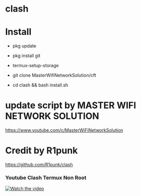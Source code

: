 # clash

# Install
- pkg update  

- pkg install git

- termux-setup-storage

- git clone MasterWifiNetworkSolution/cft   

- cd clash && bash install.sh

# update script by MASTER WIFI NETWORK SOLUTION
https://www.youtube.com/c/MasterWiFiNetworkSolution

# Credit by R1punk
https://github.com/R1punk/clash

### Youtube Clash Termux Non Root
[![Watch the video](https://i.ibb.co/74c2SGK/Screenshot-20220310-155911013.jpg)](https://youtu.be/Od_n5uq03W4) 
